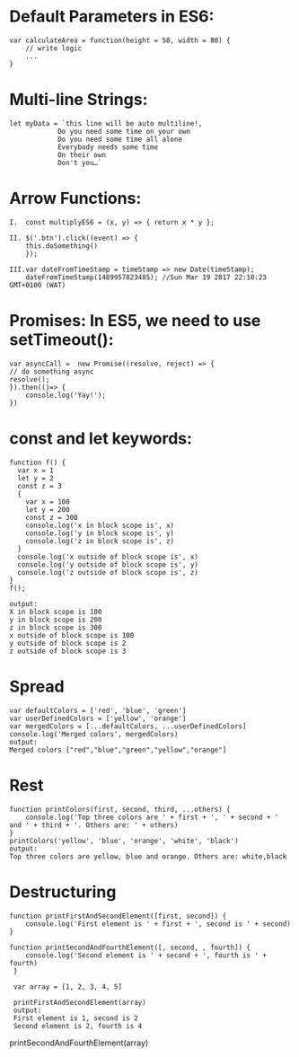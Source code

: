 # Default Parameters in ES6:
    var calculateArea = function(height = 50, width = 80) {  
        // write logic
        ...
    }
# Multi-line Strings:
    let myData = `this line will be auto multiline!,     
                Do you need some time on your own
                Do you need some time all alone
                Everybody needs some time
                On their own
                Don't you…`
                
# Arrow Functions:
    I.	const multiplyES6 = (x, y) => { return x * y };

    II.	$('.btn').click((event) => {   
        this.doSomething() 
        });

    III.var dateFromTimeStamp = timeStamp => new Date(timeStamp);
        dateFromTimeStamp(1489957823485); //Sun Mar 19 2017 22:10:23 GMT+0100 (WAT)
# Promises: In ES5, we need to use setTimeout():
    var asyncCall =  new Promise((resolve, reject) => {
    // do something async 
    resolve();
    }).then(()=> {   
        console.log('Yay!');
    })
# const and let keywords:
    function f() {
	  var x = 1
	  let y = 2
	  const z = 3
	  {
	    var x = 100
	    let y = 200
	    const z = 300
	    console.log('x in block scope is', x)
	    console.log('y in block scope is', y)
	    console.log('z in block scope is', z)
	  }
	  console.log('x outside of block scope is', x)
	  console.log('y outside of block scope is', y)
	  console.log('z outside of block scope is', z)
	}	
	f();

    output:
    X in block scope is 100
    y in block scope is 200 
    z in block scope is 300 
    x outside of block scope is 100 
    y outside of block scope is 2 
    z outside of block scope is 3 


# Spread
    var defaultColors = ['red', 'blue', 'green']
    var userDefinedColors = ['yellow', 'orange']
    var mergedColors = [...defaultColors, ...userDefinedColors]
    console.log('Merged colors', mergedColors)
    output:
    Merged colors ["red","blue","green","yellow","orange"] 
# Rest
    function printColors(first, second, third, ...others) {
        console.log('Top three colors are ' + first + ', ' + second + ' and ' + third + '. Others are: ' + others)
    }
    printColors('yellow', 'blue', 'orange', 'white', 'black')
    output:
    Top three colors are yellow, blue and orange. Others are: white,black 
# Destructuring
    function printFirstAndSecondElement([first, second]) {
        console.log('First element is ' + first + ', second is ' + second)
    }

    function printSecondAndFourthElement([, second, , fourth]) {
        console.log('Second element is ' + second + ', fourth is ' + fourth)
     }

     var array = [1, 2, 3, 4, 5]

     printFirstAndSecondElement(array)
     output:
     First element is 1, second is 2 
     Second element is 2, fourth is 4 
printSecondAndFourthElement(array)
